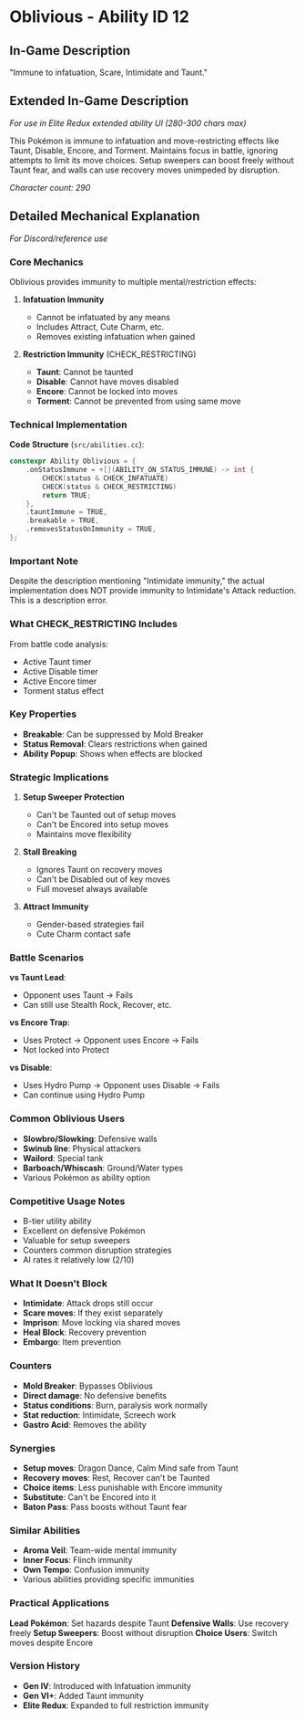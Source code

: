 # Oblivious - Ability ID 12

## In-Game Description
"Immune to infatuation, Scare, Intimidate and Taunt."

## Extended In-Game Description
*For use in Elite Redux extended ability UI (280-300 chars max)*

This Pokémon is immune to infatuation and move-restricting effects like Taunt, Disable, Encore, and Torment. Maintains focus in battle, ignoring attempts to limit its move choices. Setup sweepers can boost freely without Taunt fear, and walls can use recovery moves unimpeded by disruption.

*Character count: 290*

## Detailed Mechanical Explanation
*For Discord/reference use*

### Core Mechanics
Oblivious provides immunity to multiple mental/restriction effects:

1. **Infatuation Immunity**
   - Cannot be infatuated by any means
   - Includes Attract, Cute Charm, etc.
   - Removes existing infatuation when gained

2. **Restriction Immunity** (CHECK_RESTRICTING)
   - **Taunt**: Cannot be taunted
   - **Disable**: Cannot have moves disabled  
   - **Encore**: Cannot be locked into moves
   - **Torment**: Cannot be prevented from using same move

### Technical Implementation

**Code Structure** (`src/abilities.cc`):
```cpp
constexpr Ability Oblivious = {
    .onStatusImmune = +[](ABILITY_ON_STATUS_IMMUNE) -> int {
        CHECK(status & CHECK_INFATUATE)
        CHECK(status & CHECK_RESTRICTING)
        return TRUE;
    },
    .tauntImmune = TRUE,
    .breakable = TRUE,
    .removesStatusOnImmunity = TRUE,
};
```

### Important Note
Despite the description mentioning "Intimidate immunity," the actual implementation does NOT provide immunity to Intimidate's Attack reduction. This is a description error.

### What CHECK_RESTRICTING Includes
From battle code analysis:
- Active Taunt timer
- Active Disable timer  
- Active Encore timer
- Torment status effect

### Key Properties
- **Breakable**: Can be suppressed by Mold Breaker
- **Status Removal**: Clears restrictions when gained
- **Ability Popup**: Shows when effects are blocked

### Strategic Implications

1. **Setup Sweeper Protection**
   - Can't be Taunted out of setup moves
   - Can't be Encored into setup moves
   - Maintains move flexibility

2. **Stall Breaking**
   - Ignores Taunt on recovery moves
   - Can't be Disabled out of key moves
   - Full moveset always available

3. **Attract Immunity**
   - Gender-based strategies fail
   - Cute Charm contact safe

### Battle Scenarios

**vs Taunt Lead**: 
- Opponent uses Taunt → Fails
- Can still use Stealth Rock, Recover, etc.

**vs Encore Trap**:
- Uses Protect → Opponent uses Encore → Fails
- Not locked into Protect

**vs Disable**:
- Uses Hydro Pump → Opponent uses Disable → Fails
- Can continue using Hydro Pump

### Common Oblivious Users
- **Slowbro/Slowking**: Defensive walls
- **Swinub line**: Physical attackers
- **Wailord**: Special tank
- **Barboach/Whiscash**: Ground/Water types
- Various Pokémon as ability option

### Competitive Usage Notes
- B-tier utility ability
- Excellent on defensive Pokémon
- Valuable for setup sweepers
- Counters common disruption strategies
- AI rates it relatively low (2/10)

### What It Doesn't Block
- **Intimidate**: Attack drops still occur
- **Scare moves**: If they exist separately
- **Imprison**: Move locking via shared moves
- **Heal Block**: Recovery prevention
- **Embargo**: Item prevention

### Counters
- **Mold Breaker**: Bypasses Oblivious
- **Direct damage**: No defensive benefits
- **Status conditions**: Burn, paralysis work normally
- **Stat reduction**: Intimidate, Screech work
- **Gastro Acid**: Removes the ability

### Synergies
- **Setup moves**: Dragon Dance, Calm Mind safe from Taunt
- **Recovery moves**: Rest, Recover can't be Taunted
- **Choice items**: Less punishable with Encore immunity
- **Substitute**: Can't be Encored into it
- **Baton Pass**: Pass boosts without Taunt fear

### Similar Abilities
- **Aroma Veil**: Team-wide mental immunity
- **Inner Focus**: Flinch immunity
- **Own Tempo**: Confusion immunity
- Various abilities providing specific immunities

### Practical Applications
**Lead Pokémon**: Set hazards despite Taunt
**Defensive Walls**: Use recovery freely
**Setup Sweepers**: Boost without disruption
**Choice Users**: Switch moves despite Encore

### Version History
- **Gen IV**: Introduced with Infatuation immunity
- **Gen VI+**: Added Taunt immunity
- **Elite Redux**: Expanded to full restriction immunity